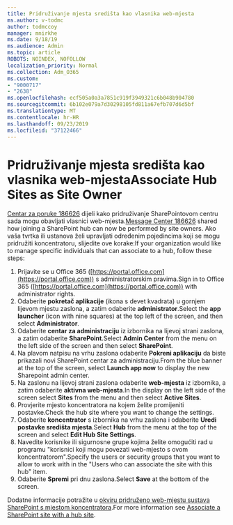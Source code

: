 ```yaml
---
title: Pridruživanje mjesta središta kao vlasnika web-mjesta
ms.author: v-todmc
author: todmccoy
manager: mnirkhe
ms.date: 9/18/19
ms.audience: Admin
ms.topic: article
ROBOTS: NOINDEX, NOFOLLOW
localization_priority: Normal
ms.collection: Adm_O365
ms.custom:
- "9000717"
- "2638"
ms.openlocfilehash: ecf505a0a3a7851c919f3949321c6b048b904780
ms.sourcegitcommit: 6b102e079a7d30298105fd811a67efb707d6d5bf
ms.translationtype: MT
ms.contentlocale: hr-HR
ms.lasthandoff: 09/23/2019
ms.locfileid: "37122466"
---
```

# <a name="associate-hub-sites-as-site-owner"></a><span data-ttu-id="f040c-102">Pridruživanje mjesta središta kao vlasnika web-mjesta</span><span class="sxs-lookup"><span data-stu-id="f040c-102">Associate Hub Sites as Site Owner</span></span>

<span data-ttu-id="f040c-103">[Centar za poruke 186626](https://admin.microsoft.com/Adminportal/Home?source=applauncher#/MessageCenter?id=MC186626) dijeli kako pridruživanje SharePointovom centru sada mogu obavljati vlasnici web-mjesta.</span><span class="sxs-lookup"><span data-stu-id="f040c-103">[Message Center 186626](https://admin.microsoft.com/Adminportal/Home?source=applauncher#/MessageCenter?id=MC186626) shared how joining a SharePoint hub can now be performed by site owners.</span></span> <span data-ttu-id="f040c-104">Ako vaša tvrtka ili ustanova želi upravljati određenim pojedincima koji se mogu pridružiti koncentratoru, slijedite ove korake:</span><span class="sxs-lookup"><span data-stu-id="f040c-104">If your organization would like to manage specific individuals that can associate to a hub, follow these steps:</span></span> 

1. <span data-ttu-id="f040c-105">Prijavite se u Office 365 ([https://portal.office.com](https://portal.office.com)) s administratorskim pravima.</span><span class="sxs-lookup"><span data-stu-id="f040c-105">Sign in to Office 365 ([https://portal.office.com](https://portal.office.com)) with administrator rights.</span></span>
2. <span data-ttu-id="f040c-106">Odaberite **pokretač aplikacije** (ikona s devet kvadrata) u gornjem lijevom mjestu zaslona, a zatim odaberite **administrator**.</span><span class="sxs-lookup"><span data-stu-id="f040c-106">Select the **app launcher** (icon with nine squares) at the top left of the screen, and then select **Administrator**.</span></span>
3. <span data-ttu-id="f040c-107">Odaberite **centar za administraciju** iz izbornika na lijevoj strani zaslona, a zatim odaberite **SharePoint**.</span><span class="sxs-lookup"><span data-stu-id="f040c-107">Select **Admin Center** from the menu on the left side of the screen and then select **SharePoint**.</span></span>
4. <span data-ttu-id="f040c-108">Na plavom natpisu na vrhu zaslona odaberite **Pokreni aplikaciju** da biste prikazali novi SharePoint centar za administraciju.</span><span class="sxs-lookup"><span data-stu-id="f040c-108">From the blue banner at the top of the screen, select **Launch app now** to display the new Sharepoint admin center.</span></span>
5. <span data-ttu-id="f040c-109">Na zaslonu na lijevoj strani zaslona odaberite **web-mjesta** iz izbornika, a zatim odaberite **aktivna web-mjesta**.</span><span class="sxs-lookup"><span data-stu-id="f040c-109">In the display on the left side of the screen select **Sites** from the menu and then select **Active Sites**.</span></span>
6. <span data-ttu-id="f040c-110">Provjerite mjesto koncentratora na kojem želite promijeniti postavke.</span><span class="sxs-lookup"><span data-stu-id="f040c-110">Check the hub site where you want to change the settings.</span></span>
7. <span data-ttu-id="f040c-111">Odaberite **koncentrator** s izbornika na vrhu zaslona i odaberite **Uredi postavke središta mjesta**.</span><span class="sxs-lookup"><span data-stu-id="f040c-111">Select **Hub** from the menu at the top of the screen and select **Edit Hub Site Settings**.</span></span>
8. <span data-ttu-id="f040c-112">Navedite korisnike ili sigurnosne grupe kojima želite omogućiti rad u programu "korisnici koji mogu povezati web-mjesto s ovom koncentratorom".</span><span class="sxs-lookup"><span data-stu-id="f040c-112">Specify the users or security groups that you want to allow to work with in the "Users who can associate the site with this hub" item.</span></span>
9. <span data-ttu-id="f040c-113">Odaberite **Spremi** pri dnu zaslona.</span><span class="sxs-lookup"><span data-stu-id="f040c-113">Select **Save** at the bottom of the screen.</span></span>

<span data-ttu-id="f040c-114">Dodatne informacije potražite u [okviru pridruženo web-mjestu sustava SharePoint s mjestom koncentratora](https://support.office.com/article/associate-a-sharepoint-site-with-a-hub-site-ae0009fd-af04-4d3d-917d-88edb43efc05).</span><span class="sxs-lookup"><span data-stu-id="f040c-114">For more information see [Associate a SharePoint site with a hub site](https://support.office.com/article/associate-a-sharepoint-site-with-a-hub-site-ae0009fd-af04-4d3d-917d-88edb43efc05).</span></span> 